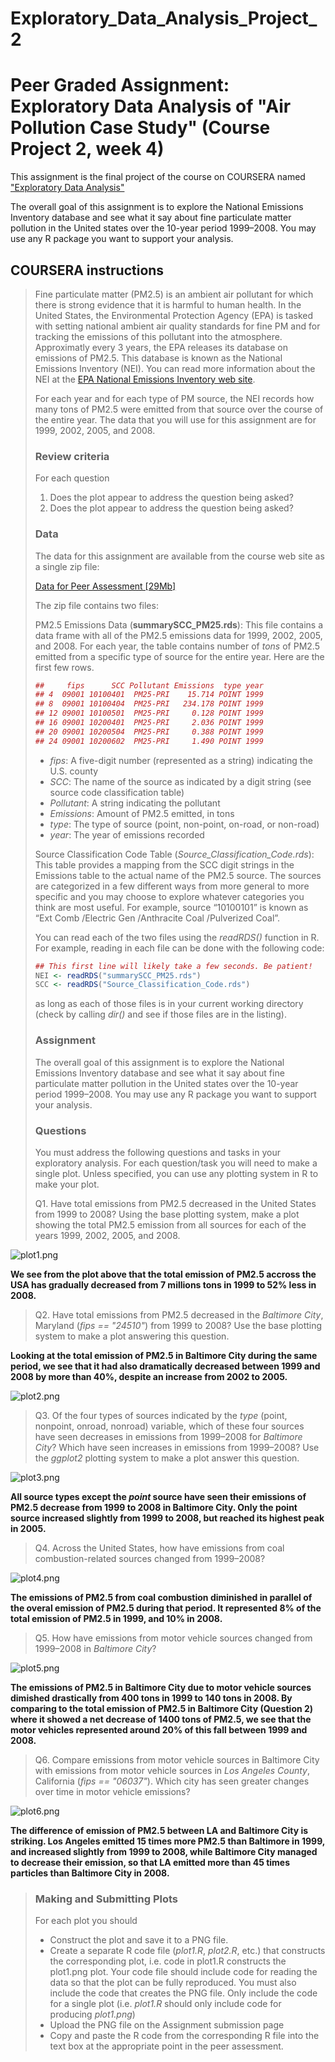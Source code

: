 # Exploratory_Data_Analysis_Project_2
# Peer Graded Assignment: Exploratory Data Analysis of **"Air Pollution Case Study"** (Course Project 2, week 4)

This assignment is the final project of the course on COURSERA named ["Exploratory Data Analysis"](https://www.coursera.org/learn/exploratory-data-analysis)

The overall goal of this assignment is to explore the National Emissions Inventory database and see what it say about fine particulate matter pollution in the United states over the 10-year period 1999–2008. You may use any R package you want to support your analysis.

## COURSERA instructions

> Fine particulate matter (PM2.5) is an ambient air pollutant for which there is strong evidence that it is harmful to human health.
> In the United States, the Environmental Protection Agency (EPA) is tasked with setting national ambient air quality standards for fine PM and for tracking the emissions of this pollutant into the atmosphere.
> Approximatly every 3 years, the EPA releases its database on emissions of PM2.5.
> This database is known as the National Emissions Inventory (NEI). You can read more information about the NEI at the [EPA National Emissions Inventory web site](http://www.epa.gov/ttn/chief/eiinformation.html).
> 
> For each year and for each type of PM source, the NEI records how many tons of PM2.5 were emitted from that source over the course of the entire year.
> The data that you will use for this assignment are for 1999, 2002, 2005, and 2008.
> 
> 
> ### Review criteria
> For each question
> 
> 1. Does the plot appear to address the question being asked?
> 2. Does the plot appear to address the question being asked?
> 
> ### Data
> The data for this assignment are available from the course web site as a single zip file:
> 
> [Data for Peer Assessment [29Mb]](https://d396qusza40orc.cloudfront.net/exdata%2Fdata%2FNEI_data.zip)
> 
> The zip file contains two files:
> 
> PM2.5 Emissions Data (**summarySCC_PM25.rds**): This file contains a data frame with all of the PM2.5 emissions data for 1999, 2002, 2005, and 2008. For each year, the table contains number of *tons* of PM2.5 emitted from a specific type of source for the entire year. Here are the first few rows.
> 
> 
> ```R
> ##     fips      SCC Pollutant Emissions  type year
> ## 4  09001 10100401  PM25-PRI    15.714 POINT 1999
> ## 8  09001 10100404  PM25-PRI   234.178 POINT 1999
> ## 12 09001 10100501  PM25-PRI     0.128 POINT 1999
> ## 16 09001 10200401  PM25-PRI     2.036 POINT 1999
> ## 20 09001 10200504  PM25-PRI     0.388 POINT 1999
> ## 24 09001 10200602  PM25-PRI     1.490 POINT 1999
> ```
> 
> * *fips*: A five-digit number (represented as a string) indicating the U.S. county
> * *SCC*: The name of the source as indicated by a digit string (see source code classification table)
> * *Pollutant*: A string indicating the pollutant
> * *Emissions*: Amount of PM2.5 emitted, in tons
> * *type*: The type of source (point, non-point, on-road, or non-road)
> * *year*: The year of emissions recorded
> 
> Source Classification Code Table (*Source_Classification_Code.rds*): This table provides a mapping from the SCC digit strings in the Emissions table to the actual name of the PM2.5 source. The sources are categorized in a few different ways from more general to more specific and you may choose to explore whatever categories you think are most useful. For example, source “10100101” is known as “Ext Comb /Electric Gen /Anthracite Coal /Pulverized Coal”.
> 
> 
> You can read each of the two files using the *readRDS()* function in R. For example, reading in each file can be done with the following code:
> 
> 
> ```R
> ## This first line will likely take a few seconds. Be patient!
> NEI <- readRDS("summarySCC_PM25.rds")
> SCC <- readRDS("Source_Classification_Code.rds")
> ```
> 
> as long as each of those files is in your current working directory (check by calling *dir()* and see if those files are in the listing).
> 
> 
> ### Assignment
> The overall goal of this assignment is to explore the National Emissions Inventory database and see what it say about fine particulate matter pollution in the United states over the 10-year period 1999–2008. You may use any R package you want to support your analysis.
> 
> ### Questions
> 
> You must address the following questions and tasks in your exploratory analysis. For each question/task you will need to make a single plot. Unless specified, you can use any plotting system in R to make your plot.
> 
> Q1. Have total emissions from PM2.5 decreased in the United States from 1999 to 2008? Using the base plotting system, make a plot showing the total PM2.5 emission from all sources for each of the years 1999, 2002, 2005, and 2008.

![plot1.png](plot1.png "Plot1")

**We see from the plot above that the total emission of PM2.5 accross the USA has gradually decreased from 7 millions tons in 1999 to 52% less in 2008.**

> Q2. Have total emissions from PM2.5 decreased in the *Baltimore City*, Maryland (*fips == "24510"*) from 1999 to 2008? Use the base plotting system to make a plot answering this question.

**Looking at the total emission of PM2.5 in Baltimore City during the same period, we see that it had also dramatically decreased between 1999 and 2008 by more than 40%, despite an increase from 2002 to 2005.**

![plot2.png](./plot2.png?raw=true "Plot2")

> Q3. Of the four types of sources indicated by the *type* (point, nonpoint, onroad, nonroad) variable, which of these four sources have seen decreases in emissions from 1999–2008 for *Baltimore City*? Which have seen increases in emissions from 1999–2008? Use the *ggplot2* plotting system to make a plot answer this question.

![plot3.png](./plot3.png?raw=true "Plot3")

**All source types except the *point* source have seen their emissions of PM2.5 decrease from 1999 to 2008 in Baltimore City.
Only the point source increased slightly from 1999 to 2008, but reached its highest peak in 2005.**


> Q4. Across the United States, how have emissions from coal combustion-related sources changed from 1999–2008?

![plot4.png](./plot4.png?raw=true "Plot4")

**The emissions of PM2.5 from coal combustion diminished in parallel of the overal emission of PM2.5 during that period. It represented 8% of the total emission of PM2.5 in 1999, and 10% in 2008.**

> Q5. How have emissions from motor vehicle sources changed from 1999–2008 in *Baltimore City*?

![plot5.png](./plot5.png?raw=true "Plot5")

**The emissions of PM2.5 in Baltimore City due to motor vehicle sources dimished drastically from 400 tons in 1999 to 140 tons in 2008. By comparing to the total emission of PM2.5 in Baltimore City (Question 2) where it showed a net decrease of 1400 tons of PM2.5, we see that the motor vehicles represented around 20% of this fall between 1999 and 2008.**

> Q6. Compare emissions from motor vehicle sources in Baltimore City with emissions from motor vehicle sources in *Los Angeles County*, California (*fips == "06037"*). Which city has seen greater changes over time in motor vehicle emissions?

![plot6.png](./plot6.png?raw=true "Plot6")

**The difference of emission of PM2.5 between LA and Baltimore City is striking. Los Angeles emitted 15 times more PM2.5 than Baltimore in 1999, and increased slightly from 1999 to 2008, while Baltimore City managed to decrease their emission, so that LA emitted more than 45 times particles than Baltimore City in 2008.**

> 
> ### Making and Submitting Plots
> For each plot you should
> 
> * Construct the plot and save it to a PNG file.
> * Create a separate R code file (*plot1.R*, *plot2.R*, etc.) that constructs the corresponding plot, i.e. code in plot1.R constructs the plot1.png plot.
>     Your code file should include code for reading the data so that the plot can be fully reproduced. You must also include the code that creates the PNG file.
>     Only include the code for a single plot (i.e. *plot1.R* should only include code for producing *plot1.png*)
> * Upload the PNG file on the Assignment submission page
> * Copy and paste the R code from the corresponding R file into the text box at the appropriate point in the peer assessment.

